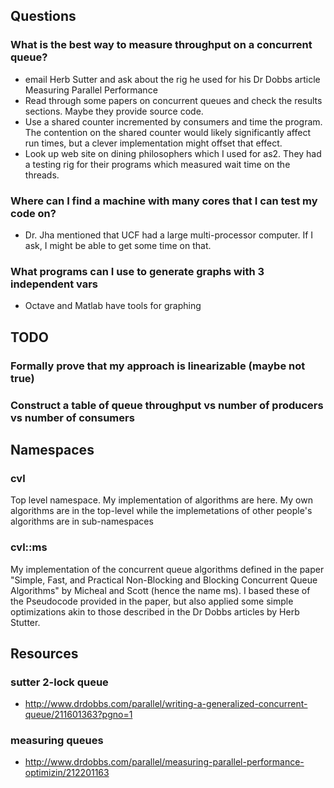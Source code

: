 Questions
---------
### What is the best way to measure throughput on a concurrent queue?
+ email Herb Sutter and ask about the rig he used for his Dr Dobbs article
  Measuring Parallel Performance
+ Read through some papers on concurrent queues and check the results sections.
  Maybe they provide source code.
+ Use a shared counter incremented by consumers and time the program. The
  contention on the shared counter would likely significantly affect run times,
  but a clever implementation might offset that effect.
+ Look up web site on dining philosophers which I used for as2. They had a
  testing rig for their programs which measured wait time on the threads.

### Where can I find a machine with many cores that I can test my code on?
+ Dr. Jha mentioned that UCF had a large multi-processor computer. If I ask, I
  might be able to get some time on that.

### What programs can I use to generate graphs with 3 independent vars
+ Octave and Matlab have tools for graphing


TODO
----
### Formally prove that my approach is linearizable (maybe not true)
### Construct a table of queue throughput vs number of producers vs number of consumers


Namespaces
----------
### cvl
Top level namespace. My implementation of algorithms are here. My own
algorithms are in the top-level while the implemetations of other people's
algorithms are in sub-namespaces

### cvl::ms
My implementation of the concurrent queue algorithms defined in the paper
"Simple, Fast, and Practical Non-Blocking and Blocking Concurrent Queue
Algorithms" by Micheal and Scott (hence the name ms). I based these of the
Pseudocode provided in the paper, but also applied some simple optimizations
akin to those described in the Dr Dobbs articles by Herb Stutter.


Resources
---------
### sutter 2-lock queue
+ http://www.drdobbs.com/parallel/writing-a-generalized-concurrent-queue/211601363?pgno=1

### measuring queues
+ http://www.drdobbs.com/parallel/measuring-parallel-performance-optimizin/212201163
